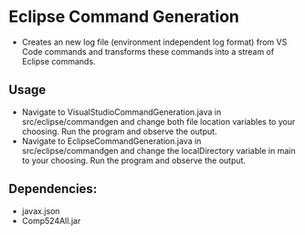 # Eclipse Command Generation
* Creates an new log file (environment independent log format) from VS Code commands and transforms these commands into a stream of Eclipse commands.

## Usage
* Navigate to VisualStudioCommandGeneration.java in src/eclipse/commandgen and change both file location variables to your choosing. Run the program and observe the output.
* Navigate to EclipseCommandGeneration.java in src/eclipse/commandgen and change the localDirectory variable in main to your choosing. Run the program and observe the output.

## Dependencies:
* javax.json
* Comp524All.jar
